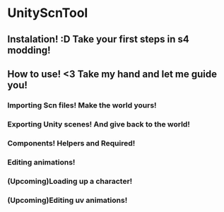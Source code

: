 # UnityScnTool

## Instalation! :D Take your first steps in s4 modding!

## How to use! <3 Take my hand and let me guide you!

### Importing Scn files! Make the world yours!

### Exporting Unity scenes! And give back to the world!

### Components! Helpers and Required!

### Editing animations!

### (Upcoming)Loading up a character!

### (Upcoming)Editing uv animations!
